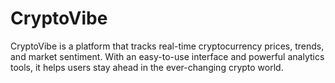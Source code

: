 # CryptoVibe
CryptoVibe is a platform that tracks real-time cryptocurrency prices, trends, and market sentiment. With an easy-to-use interface and powerful analytics tools, it helps users stay ahead in the ever-changing crypto world.

